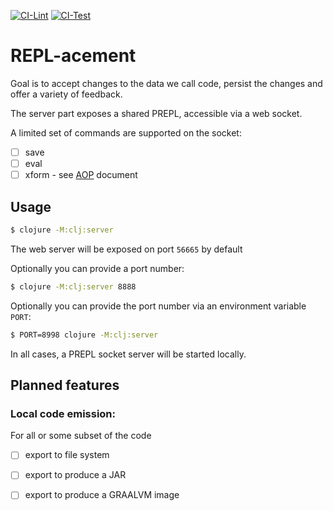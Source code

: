 [![CI-Lint](https://github.com/repl-acement/repl-acement/actions/workflows/lint.yml/badge.svg)](https://github.com/repl-acement/repl-acement/actions/workflows/lint.yml) [![CI-Test](https://github.com/repl-acement/repl-acement/actions/workflows/ci.yml/badge.svg)](https://github.com/repl-acement/repl-acement/actions/workflows/ci.yml)

# REPL-acement

Goal is to accept changes to the data we call code, persist the changes and offer a variety of feedback.

The server part exposes a shared PREPL, accessible via a web socket.

A limited set of commands are supported on the socket:

- [ ] save
- [ ] eval
- [ ] xform - see [AOP](AOP.md) document

## Usage

```bash
$ clojure -M:clj:server
```

The web server will be exposed on port `56665` by default

Optionally you can provide a port number:

```bash
$ clojure -M:clj:server 8888
```

Optionally you can provide the port number via an environment variable `PORT`:

```bash
$ PORT=8998 clojure -M:clj:server 
```

In all cases, a PREPL socket server will be started locally.
 
## Planned features

### Local code emission:

For all or some subset of the code

- [ ] export to file system
- [ ] export to produce a JAR
- [ ] export to produce a GRAALVM image


